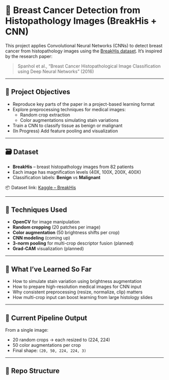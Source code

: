 # 🧠 Breast Cancer Detection from Histopathology Images (BreakHis + CNN)

This project applies Convolutional Neural Networks (CNNs) to detect breast cancer from histopathology images using the [BreakHis dataset](https://www.kaggle.com/datasets/ambarish/breakhis). It’s inspired by the research paper:

> Spanhol et al., “Breast Cancer Histopathological Image Classification using Deep Neural Networks” (2016)

---

## 📌 Project Objectives

- Reproduce key parts of the paper in a project-based learning format
- Explore preprocessing techniques for medical images:
  - Random crop extraction
  - Color augmentations simulating stain variations
- Train a CNN to classify tissue as benign or malignant
- (In Progress) Add feature pooling and visualization

---

## 🗃️ Dataset

- **BreakHis** – breast histopathology images from 82 patients
- Each image has magnification levels (40X, 100X, 200X, 400X)
- Classification labels: **Benign** vs **Malignant**

📦 Dataset link: [Kaggle – BreakHis](https://www.kaggle.com/datasets/ambarish/breakhis)

---

## 🧪 Techniques Used

- **OpenCV** for image manipulation
- **Random cropping** (20 patches per image)
- **Color augmentation** (50 brightness shifts per crop)
- **CNN modeling** (coming up)
- **3-norm pooling** for multi-crop descriptor fusion (planned)
- **Grad-CAM** visualization (planned)

---

## 🚀 What I’ve Learned So Far

- How to simulate stain variation using brightness augmentation
- How to prepare high-resolution medical images for CNN input
- Why consistent preprocessing (resize, normalize, clip) matters
- How multi-crop input can boost learning from large histology slides

---

## 🔁 Current Pipeline Output

From a single image:
- 20 random crops → each resized to (224, 224)
- 50 color augmentations per crop
- Final shape: `(20, 50, 224, 224, 3)`

---

## 🔧 Repo Structure

